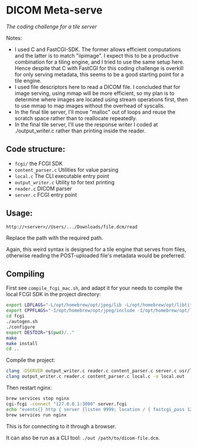 # DICOM Meta-serve

*The coding challenge for a tile server*

Notes:

- I used C and FastCGI-SDK. The former allows efficient computations and the latter is to match "iipimage". I expect this to be a productive combination for a tiling engine, and I tried to use the same setup here. Hence despite that C with FastCGI for this coding challenge is overkill for only serving metadata, this seems to be a good starting point for a tile engine.
- I used file descriptors here to read a DICOM file. I concluded that for image serving, using mmap will be more efficient, so my plan is to determine where images are located using stream operations first, then to use mmap to map images without the overhead of syscalls.
- In the final tile server, I'll move "malloc" out of loops and reuse the scratch space rather than to reallocate repeatedly.
- In the final tile server, I'll use the response writer I coded at ./output_writer.c rather than printing inside the reader.

## Code structure:

- `fcgi/` the FCGI SDK
- `content_parser.c` Utilities for value parsing
- `local.c` The CLI executable entry point
- `output_writer.c` Utility to for text printing
- `reader.c` DICOM parser
- `server.c` FCGI entry point

## Usage:

```URL
http://<server>//Users/.../Downloads/file.dcm/read
```

Replace the path with the required path.

Again, this weird syntax is designed for a tile engine that serves from files, otherwise reading the POST-uploaded file's metadata would be preferred.

## Compiling

First see `compile_fcgi_mac.sh`, and adapt it for your needs to compile the local FCGI SDK in the project directory:

```sh
export LDFLAGS="-L/opt/homebrew/opt/jpeg/lib -L/opt/homebrew/opt/libtiff/lib -L/opt/homebrew/opt/openslide/lib/ -L/opt/homebrew/opt/openjpeg/lib"
export CPPFLAGS="-I/opt/homebrew/opt/jpeg/include -I/opt/homebrew/opt/libtiff/include -I/opt/homebrew/opt/openslide/include/openslide/"
cd fcgi
./autogen.sh
./configure
export DESTDIR="$(pwd)/.."
make
make install
cd ..
```

Compile the project:

```sh
clang -DSERVER output_writer.c reader.c content_parser.c server.c usr/local/lib/libfcgi.a -o server.fcgi
clang output_writer.c reader.c content_parser.c local.c -o local.out
```

Then restart nginx:

```sh
brew services stop nginx
cgi-fcgi -connect "127.0.0.1:3000" server.fcgi
echo "events{} http { server {listen 9999; location / { fastcgi_pass 127.0.0.1:3000; include fastcgi_params; } } }" > /opt/homebrew/etc/nginx/nginx.conf
brew services run nginx
```

This is for connecting to it through a browser.

It can also be run as a CLI tool: `./out /path/to/dicom-file.dcm`.
